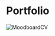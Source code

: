 # Portfolio

![MoodboardCV](https://user-images.githubusercontent.com/40611000/225591696-ed0e60d5-fbf5-474c-930e-0683d8e42ab8.png)
